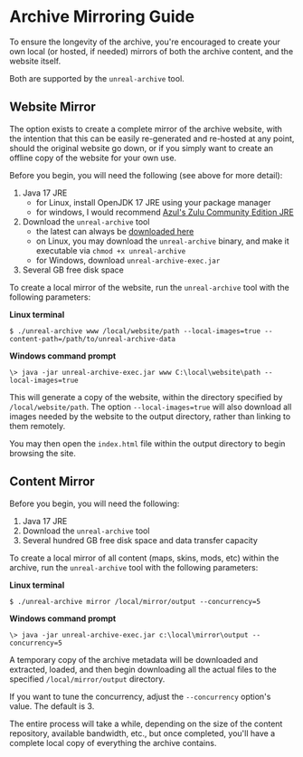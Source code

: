 # Archive Mirroring Guide

To ensure the longevity of the archive, you're encouraged to create your own 
local (or hosted, if needed) mirrors of both the archive content, and the 
website itself.

Both are supported by the `unreal-archive` tool.

## Website Mirror

The option exists to create a complete mirror of the archive website, with the
intention that this can be easily re-generated and re-hosted at any point,
should the original website go down, or if you simply want to create an offline
copy of the website for your own use.

Before you begin, you will need the following (see above for more detail):

1. Java 17 JRE
   - for Linux, install OpenJDK 17 JRE using your package manager
   - for windows, I would recommend [Azul's Zulu Community Edition JRE](https://www.azul.com/downloads/zulu-community/?version=java-11-lts&os=windows&architecture=x86-64-bit&package=jre)
2. Download the `unreal-archive` tool
   - the latest can always be [downloaded here](https://code.shrimpworks.za.net/artefacts/unreal-archive/latest/)
   - on Linux, you may download the `unreal-archive` binary, and make it executable via `chmod +x unreal-archive`
   - for Windows, download `unreal-archive-exec.jar`
3. Several GB free disk space

To create a local mirror of the website, run the `unreal-archive` tool with the
following parameters:

**Linux terminal**
```
$ ./unreal-archive www /local/website/path --local-images=true --content-path=/path/to/unreal-archive-data
```

**Windows command prompt**
```
\> java -jar unreal-archive-exec.jar www C:\local\website\path --local-images=true 
```

This will generate a copy of the website, within the directory specified by
`/local/website/path`. The option `--local-images=true` will also download all
images needed by the website to the output directory, rather than linking to
them remotely.

You may then open the `index.html` file within the output directory to begin
browsing the site.

## Content Mirror

Before you begin, you will need the following:

1. Java 17 JRE
2. Download the `unreal-archive` tool
3. Several hundred GB free disk space and data transfer capacity

To create a local mirror of all content (maps, skins, mods, etc) within the 
archive, run the `unreal-archive` tool with the following parameters:

**Linux terminal**
```
$ ./unreal-archive mirror /local/mirror/output --concurrency=5
```

**Windows command prompt**
```
\> java -jar unreal-archive-exec.jar c:\local\mirror\output --concurrency=5
```

A temporary copy of the archive metadata will be downloaded and extracted,
loaded, and then begin downloading all the actual files to the specified 
`/local/mirror/output` directory.

If you want to tune the concurrency, adjust the `--concurrency` option's 
value. The default is 3.

The entire process will take a while, depending on the size of the content 
repository, available bandwidth, etc., but once completed, you'll have a 
complete local copy of everything the archive contains.
